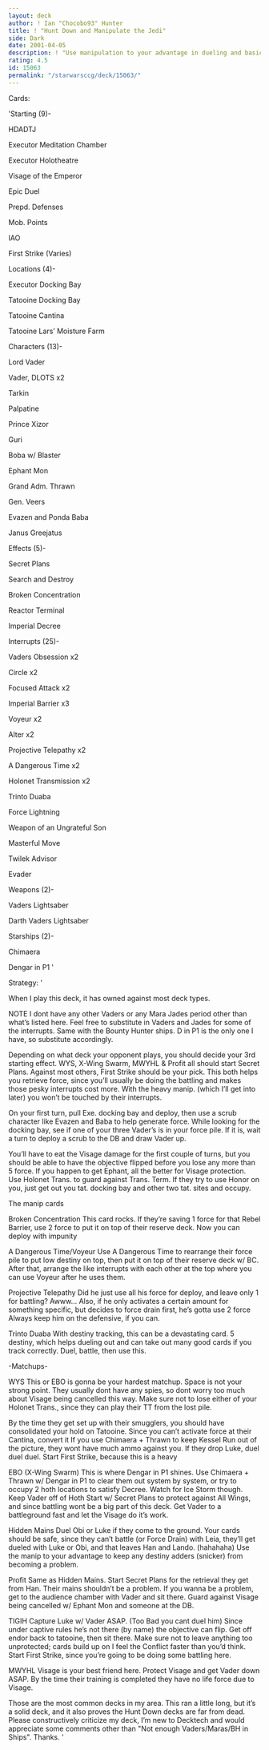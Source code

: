 ```yaml
---
layout: deck
author: ! Ian "Chocobo93" Hunter
title: ! "Hunt Down and Manipulate the Jedi"
side: Dark
date: 2001-04-05
description: ! "Use manipulation to your advantage in dueling and basic battling, etc."
rating: 4.5
id: 15063
permalink: "/starwarsccg/deck/15063/"
---
```

Cards: 

'Starting (9)-

HDADTJ

Executor Meditation Chamber

Executor Holotheatre

Visage of the Emperor

Epic Duel

Prepd. Defenses

Mob. Points

IAO

First Strike (Varies)


Locations (4)-

Executor Docking Bay

Tatooine Docking Bay

Tatooine Cantina

Tatooine Lars’ Moisture Farm


Characters (13)-

Lord Vader

Vader, DLOTS x2

Tarkin

Palpatine

Prince Xizor

Guri

Boba w/ Blaster

Ephant Mon

Grand Adm. Thrawn

Gen. Veers

Evazen and Ponda Baba

Janus Greejatus


Effects (5)-

Secret Plans

Search and Destroy

Broken Concentration

Reactor Terminal

Imperial Decree


Interrupts (25)-

Vaders Obsession x2

Circle x2

Focused Attack x2

Imperial Barrier x3

Voyeur x2

Alter x2

Projective Telepathy x2

A Dangerous Time x2

Holonet Transmission x2

Trinto Duaba

Force Lightning

Weapon of an Ungrateful Son

Masterful Move

Twilek Advisor

Evader


Weapons (2)-

Vaders Lightsaber

Darth Vaders Lightsaber


Starships (2)-

Chimaera

Dengar in P1 '

Strategy: '

When I play this deck, it has owned against most deck types.


NOTE I dont have any other Vaders or any Mara Jades period other than what’s listed here. Feel free to substitute in Vaders and Jades for some of the interrupts. Same with the Bounty Hunter ships. D in P1 is the only one I have, so substitute accordingly.


Depending on what deck your opponent plays, you should decide your 3rd starting effect. WYS, X-Wing Swarm, MWYHL & Profit all should start Secret Plans. Against most others, First Strike should be your pick. This both helps you retrieve force, since you’ll usually be doing the battling and makes those pesky interrupts cost more. With the heavy manip. (which I’ll get into later) you won’t be touched by their interrupts.


On your first turn, pull Exe. docking bay and deploy, then use a scrub character like Evazen and Baba to help generate force. While looking for the docking bay, see if one of your three Vader’s is in your force pile. If it is, wait a turn to deploy a scrub to the DB and draw Vader up.


You’ll have to eat the Visage damage for the first couple of turns, but you should be able to have the objective flipped before you lose any more than 5 force. If you happen to get Ephant, all the better for Visage protection. Use Holonet Trans. to guard against Trans. Term. If they try to use Honor on you, just get out you tat. docking bay and other two tat. sites and occupy.


The manip cards


Broken Concentration This card rocks. If they’re saving 1 force for that Rebel Barrier, use 2 force to put it on top of their reserve deck. Now you can deploy with impunity


A Dangerous Time/Voyeur Use A Dangerous Time to rearrange their force pile to put low destiny on top, then put it on top of their reserve deck w/ BC. After that, arrange the like interrupts with each other at the top where you can use Voyeur after he uses them.


Projective Telepathy Did he just use all his force for deploy, and leave only 1 for battling? Awww... Also, if he only activates a certain amount for something specific, but decides to force drain first, he’s gotta use 2 force Always keep him on the defensive, if you can.


Trinto Duaba With destiny tracking, this can be a devastating card. 5 destiny, which helps dueling out and can take out many good cards if you track correctly. Duel, battle, then use this.


-Matchups-


WYS This or EBO is gonna be your hardest matchup. Space is not your strong point. They usually dont have any spies, so dont worry too much about Visage being cancelled this way. Make sure not to lose either of your Holonet Trans., since they can play their TT from the lost pile.

By the time they get set up with their smugglers, you should have consolidated your hold on Tatooine. Since you can’t activate force at their Cantina, convert it If you use Chimaera + Thrawn to keep Kessel Run out of the picture, they wont have much ammo against you. If they drop Luke, duel duel duel. Start First Strike, because this is a heavy 


EBO (X-Wing Swarm) This is where Dengar in P1 shines. Use Chimaera + Thrawn w/ Dengar in P1 to clear them out system by system, or try to occupy 2 hoth locations to satisfy Decree. Watch for Ice Storm though. Keep Vader off of Hoth Start w/ Secret Plans to protect against All Wings, and since battling wont be a big part of this deck. Get Vader to a battleground fast and let the Visage do it’s work.


Hidden Mains Duel Obi or Luke if they come to the ground. Your cards should be safe, since they can’t battle (or Force Drain) with Leia, they’ll get dueled with Luke or Obi, and that leaves Han and Lando. (hahahaha) Use the manip to your advantage to keep any destiny adders (snicker) from becoming a problem.


Profit Same as Hidden Mains. Start Secret Plans for the retrieval they get from Han. Their mains shouldn’t be a problem. If you wanna be a problem, get to the audience chamber with Vader and sit there. Guard against Visage being cancelled w/ Ephant Mon and someone at the DB.


TIGIH Capture Luke w/ Vader ASAP. (Too Bad you cant duel him) Since under captive rules he’s not there (by name) the objective can flip. Get off endor back to tatooine, then sit there. Make sure not to leave anything too unprotected; cards build up on I feel the Conflict faster than you’d think. Start First Strike, since you’re going to be doing some battling here.


MWYHL Visage is your best friend here. Protect Visage and get Vader down ASAP. By the time their training is completed they have no life force due to Visage.


Those are the most common decks in my area. This ran a little long, but it’s a solid deck, and it also proves the Hunt Down decks are far from dead. Please constructively criticize my deck, I’m new to Decktech and would appreciate some comments other than "Not enough Vaders/Maras/BH in Ships". Thanks. '
